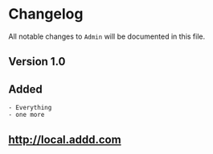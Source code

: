 # Changelog

All notable changes to `Admin` will be documented in this file.

## Version 1.0

## Added
    - Everything
    - one more

  
## http://local.addd.com

  